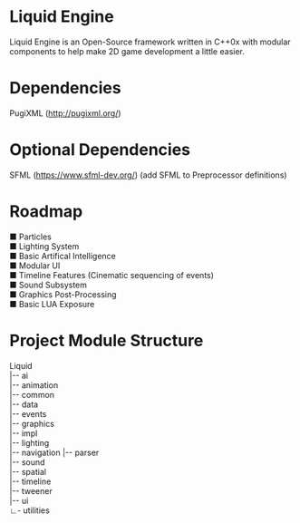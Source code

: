 # Liquid Engine
Liquid Engine is an Open-Source framework written in C++0x with modular components to help
make 2D game development a little easier. 

# Dependencies
PugiXML (http://pugixml.org/)  

# Optional Dependencies
SFML (https://www.sfml-dev.org/) (add SFML to Preprocessor definitions)  

# Roadmap
&#x25a0; Particles  
&#x25a0; Lighting System  
&#x25a0; Basic Artifical Intelligence  
&#x25a0; Modular UI  
&#x25a0; Timeline Features (Cinematic sequencing of events)  
&#x25a0; Sound Subsystem  
&#x25a0; Graphics Post-Processing  
&#x25a0; Basic LUA Exposure  

# Project Module Structure
Liquid  
|-- ai  
|-- animation  
|-- common  
|-- data  
|-- events  
|-- graphics  
|-- impl  
|-- lighting  
|-- navigation 
|-- parser   
|-- sound  
|-- spatial  
|-- timeline  
|-- tweener  
|-- ui  
&#x221f;- utilities  
